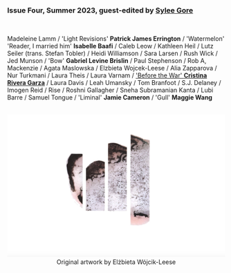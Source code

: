 
### Issue Four, Summer 2023, guest-edited by [Sylee Gore](https://syleegore.com/)

<br>

Madeleine Lamm / 'Light Revisions' **Patrick James Errington** / 'Watermelon' 'Reader, I married him' **Isabelle Baafi** / Caleb Leow / Kathleen Heil / Lutz Seiler (trans. Stefan Tobler) / Heidi Williamson / Sara Larsen / Rush Wick / Jed Munson / 'Bow' **Gabriel Levine Brislin** / Paul Stephenson / Rob A, Mackenzie / Agata Maslowska / Elzbieta Wojcek-Leese / Alia Zapparova / Nur Turkmani / Laura Theis / Laura Varnam / ['Before the War' **Cristina Rivera Garza**](poems/war.md) / Laura Davis / Leah Umansky / Tom Branfoot / S.J. Delaney / Imogen Reid / Rise / Roshni Gallagher / Sneha Subramanian Kanta / Lubi Barre / Samuel Tongue / 'Liminal' **Jamie Cameron** / 'Gull' **Maggie Wang**

<p align="center">
​ <img src="wg4bk.png" alt="Issue Four" width="1000"/>
​
Original artwork by Elżbieta Wójcik-Leese
